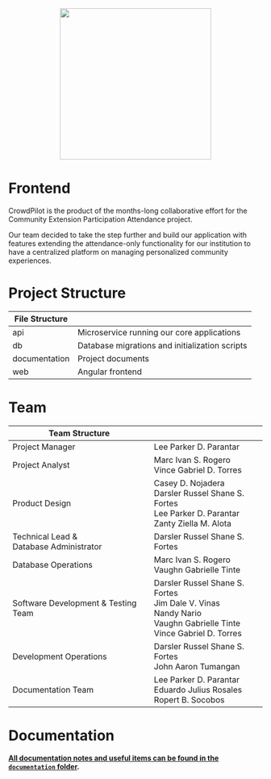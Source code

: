 <div style="margin: 40px 0;">
<a href="https://crowdpilot.app">
  <p align="center">
   <img style="width: 300px; object-fit: cover;" src="https://ik.imagekit.io/drs/crowdpilot/assets/Logo%20Accent%20SVG%20CrowdPilot_9EaH70mmS.svg?updatedAt=1710340228811" />
  </p>
</a>
</div>

# Frontend

CrowdPilot is the product of the months-long collaborative effort for the Community Extension Participation Attendance project.

Our team decided to take the step further and build our application with features extending the attendance-only functionality for our institution to have a centralized platform on managing personalized community experiences.

# Project Structure

| File Structure |                                                |
| -------------- | ---------------------------------------------- |
| api            | Microservice running our core applications     |
| db             | Database migrations and initialization scripts |
| documentation  | Project documents                              |
| web            | Angular frontend                               |

# Team

| Team Structure                               |                                                                                                                                |
| -------------------------------------------- | ------------------------------------------------------------------------------------------------------------------------------ |
| Project Manager                              | Lee Parker D. Parantar                                                                                                         |
| Project Analyst                              | Marc Ivan S. Rogero<br/> Vince Gabriel D. Torres                                                                               |
| Product Design                               | Casey D. Nojadera<br />Darsler Russel Shane S. Fortes<br/> Lee Parker D. Parantar<br/>Zanty Ziella M. Alota                    |
| Technical Lead &<br/> Database Administrator | Darsler Russel Shane S. Fortes                                                                                                 |
| Database Operations                          | Marc Ivan S. Rogero<br/> Vaughn Gabrielle Tinte                                                                                |
| Software Development & Testing Team          | Darsler Russel Shane S. Fortes<br/> Jim Dale V. Vinas<br />Nandy Nario<br/> Vaughn Gabrielle Tinte<br/>Vince Gabriel D. Torres |
| Development Operations                       | Darsler Russel Shane S. Fortes<br />John Aaron Tumangan                                                                        |
| Documentation Team                           | Lee Parker D. Parantar<br />Eduardo Julius Rosales<br />Ropert B. Socobos                                                      |

# Documentation

**[All documentation notes and useful items can be found in the `documentation` folder](documentation).**
